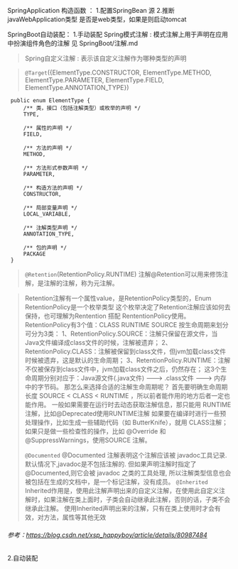 SpringApplication 构造函数 ：
1.配置SpringBean 源
2.推断javaWebApplication类型 是否是web类型，如果是则启动tomcat

SpringBoot自动装配：
1.手动装配 
    Spring模式注解 :
        模式注解上用于声明在应用中扮演组件角色的注解
       见 SpringBoot/注解.md

   > Spring自定义注解 : 表示该自定义注解作为哪种类型的声明
   
   > `@Target`({ElementType.CONSTRUCTOR, ElementType.METHOD, ElementType.PARAMETER, ElementType.FIELD, ElementType.ANNOTATION_TYPE})
    
     public enum ElementType {
         /** 类，接口（包括注解类型）或枚举的声明 */
         TYPE,
     
         /** 属性的声明 */
         FIELD,
     
         /** 方法的声明 */
         METHOD,
     
         /** 方法形式参数声明 */
         PARAMETER,
     
         /** 构造方法的声明 */
         CONSTRUCTOR,
     
         /** 局部变量声明 */
         LOCAL_VARIABLE,
     
         /** 注解类型声明 */
         ANNOTATION_TYPE,
     
         /** 包的声明 */
         PACKAGE
     }
   >
   > `@Retention`(RetentionPolicy.RUNTIME)
      注解@Retention可以用来修饰注解，是注解的注解，称为元注解。

   >  Retention注解有一个属性value，是RetentionPolicy类型的，Enum RetentionPolicy是一个枚举类型
      这个枚举决定了Retention注解应该如何去保持，也可理解为Rentention 搭配 RententionPolicy使用。RetentionPolicy有3个值：CLASS  RUNTIME   SOURCE
      按生命周期来划分可分为3类：
            1、RetentionPolicy.SOURCE：注解只保留在源文件，当Java文件编译成class文件的时候，注解被遗弃；
            2、RetentionPolicy.CLASS：注解被保留到class文件，但jvm加载class文件时候被遗弃，这是默认的生命周期；
            3、RetentionPolicy.RUNTIME：注解不仅被保存到class文件中，jvm加载class文件之后，仍然存在；
      这3个生命周期分别对应于：Java源文件(.java文件) ---> .class文件 ---> 内存中的字节码。
      那怎么来选择合适的注解生命周期呢？
      首先要明确生命周期长度 SOURCE < CLASS < RUNTIME ，所以前者能作用的地方后者一定也能作用。
      一般如果需要在运行时去动态获取注解信息，那只能用 RUNTIME 注解，比如@Deprecated使用RUNTIME注解
      如果要在编译时进行一些预处理操作，比如生成一些辅助代码（如 ButterKnife），就用 CLASS注解；
      如果只是做一些检查性的操作，比如 @Override 和 @SuppressWarnings，使用SOURCE 注解。
   >
   > `@Documented` 
      @Documented 注解表明这个注解应该被 javadoc工具记录. 默认情况下,javadoc是不包括注解的. 
      但如果声明注解时指定了 @Documented,则它会被 javadoc 之类的工具处理, 所以注解类型信息也会被包括在生成的文档中，是一个标记注解，没有成员。
   > `@Inherited`
      Inherited作用是，使用此注解声明出来的自定义注解，在使用此自定义注解时，如果注解在类上面时，子类会自动继承此注解，否则的话，子类不会继承此注解。
      使用Inherited声明出来的注解，只有在类上使用时才会有效，对方法，属性等其他无效
      
     
###### 参考：https://blog.csdn.net/xsp_happyboy/article/details/80987484
    
   
2.自动装配
